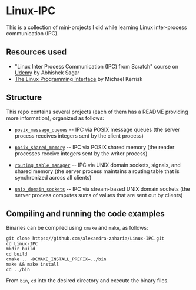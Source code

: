 # Linux-IPC
This is a collection of mini-projects I did while learning Linux inter-process communication (IPC).

## Resources used
* "Linux Inter Process Communication (IPC) from Scratch" course on [Udemy](https://www.udemy.com/linuxipc) by Abhishek Sagar
* [The Linux Programming Interface](http://man7.org/tlpi) by Michael Kerrisk

## Structure
This repo contains several projects (each of them has a README providing more information), organized as follows:

* [`posix_message_queues`](https://github.com/alexandra-zaharia/Linux-IPC/tree/master/posix_message_queues) -- IPC via POSIX message queues (the server process receives integers sent by the client process)

* [`posix_shared_memory`](https://github.com/alexandra-zaharia/Linux-IPC/tree/master/posix_shared_memory) -- IPC via POSIX shared memory (the reader processes receive integers sent by the writer process)

* [`routing_table_manager`](https://github.com/alexandra-zaharia/Linux-IPC/tree/master/routing_table_manager) -- IPC via UNIX domain sockets, signals, and shared memory (the server process maintains a routing table that is synchronized across all clients)

* [`unix_domain_sockets`](https://github.com/alexandra-zaharia/Linux-IPC/tree/master/unix_domain_sockets) -- IPC via stream-based UNIX domain sockets (the server process computes sums of values that are sent out by clients)

## Compiling and running the code examples

Binaries can be compiled using `cmake` and `make`, as follows:

```
git clone https://github.com/alexandra-zaharia/Linux-IPC.git 
cd Linux-IPC
mkdir build
cd build
cmake .. -DCMAKE_INSTALL_PREFIX=../bin 
make && make install
cd ../bin
```

From `bin`, `cd` into the desired directory and execute the binary files.
